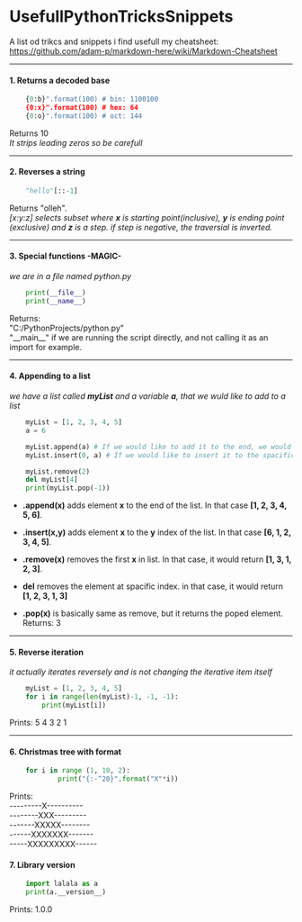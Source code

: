 
# UsefullPythonTricksSnippets
A list od trikcs and snippets i find usefull
my cheatsheet: https://github.com/adam-p/markdown-here/wiki/Markdown-Cheatsheet
***

#### 1. Returns a decoded base
```python
	{0:b}".format(100) # bin: 1100100
	{0:x}".format(100) # hex: 64
	{0:o}".format(100) # oct: 144
```
Returns 10  
*It strips leading zeros so be carefull*
***

#### 2. Reverses a string
```python
	"hello"[::-1]
```
Returns "olleh".  
*[x:y:z] selects subset where **x** is starting point(inclusive), **y** is ending point (exclusive) and **z** is a step.
if step is negative, the traversial is inverted.*

***

#### 3. Special functions -MAGIC-
*we are in a file named python.py*
```python
	print(__file__)
	print(__name__)
```
Returns:  
"C:/PythonProjects/python.py"  
"\_\_main__" if we are running the script directly, and not calling it as an import for example.  

***

#### 4. Appending to a list
*we have a list called **myList** and a variable **a**, that we wuld like to add to a list*
```python
	myList = [1, 2, 3, 4, 5]
	a = 6

	myList.append(a) # If we would like to add it to the end, we would do it like that*	
	myList.insert(0, a) # If we would like to insert it to the spacific index, we would do it like that*

	myList.remove(2)
	del myList[4]
	print(myList.pop(-1))
```  
 * **.append(x)** adds element **x** to the end of the list. In that case **[1, 2, 3, 4, 5, 6]**.
 * **.insert(x,y)** adds element **x** to the **y** index of the list. In that case **[6, 1, 2, 3, 4, 5]**.

* **.remove(x)** removes the first **x** in list. In that case, it would return **[1, 3, 1, 2, 3]**.   

* **del** removes the element at spacific index. in that case, it would return **[1, 2, 3, 1, 3]** 

* **.pop(x)** is basically same as remove, but it returns the poped element.   
Returns: 3
***

#### 5. Reverse iteration
*it actually iterates reversely and is not changing the iterative item itself*
```python
	myList = [1, 2, 3, 4, 5]
	for i in range(len(myList)-1, -1, -1):
		print(myList[i])
``` 
Prints: 5 4 3 2 1
***  
#### 6. Christmas tree with format
```python
	for i in range (1, 10, 2):
    		print("{:-^20}".format("X"*i))
``` 
Prints:  
---------X----------  
--------XXX---------  
-------XXXXX--------  
------XXXXXXX-------  
-----XXXXXXXXX------  

#### 7. Library version
```python
	import lalala as a
	print(a.__version__)
``` 
Prints:
1.0.0


